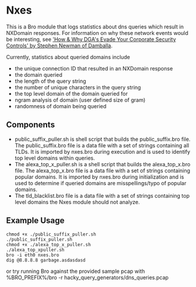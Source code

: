 Nxes
====

This is a Bro module that logs statistics about dns queries which result in NXDomain responses. 
For information on why these network events would be interesting, see ['How & Why DGA's Evade Your Corporate Security Controls' by Stephen Newman of Damballa](http://www.prodevmedia.com/FSISAC/2012/fall/21_StephenNewman_Stopping_the_New_Wave.pdf).

Currently, statistics about queried domains include 
- the unique connection ID that resulted in an NXDomain response
- the domain queried
- the length of the query string
- the number of unique characters in the query string
- the top level domain of the domain queried for
- ngram analysis of domain (user defined size of gram)
- randomness of domain being queried

Components
----------
* public_suffix_puller.sh is shell script that builds the public_suffix.bro file. 
The public_suffix.bro file is a data file with a set of strings containing all TLDs. It is imported by nxes.bro during execution and is used to identify top level domains within queries.
* The alexa_top_x_puller.sh is a shell script that builds the alexa_top_x.bro file.
The alexa_top_x.bro file is a data file with a set of strings containing popular domains. It is imported by nxes.bro during initialization and is used to determine if queried domains are misspellings/typo of popular domains.
* The tld_blacklist.bro file is a data file with a set of strings containing top level domains the Nxes module should not analyze.

Example Usage
-------------

	chmod +x ./public_suffix_puller.sh
	./public_suffix_puller.sh
	chmod +x ./alexa_top_x_puller.sh
	./alexa_top_xpuller.sh
	bro -i eth0 nxes.bro
	dig @8.8.8.8 garbage.asdasdasd

or try running Bro against the provided sample pcap with
	%BRO_PREFIX%/bro -r hacky_query_generators/dns_queries.pcap
